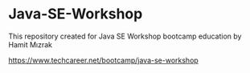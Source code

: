 # Java-SE-Workshop
This repository created for Java SE Workshop bootcamp education by Hamit Mızrak

https://www.techcareer.net/bootcamp/java-se-workshop
